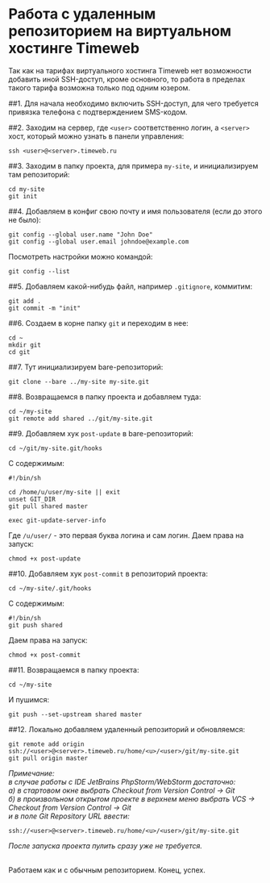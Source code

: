 # Работа с удаленным репозиторием на виртуальном хостинге Timeweb

Так как на тарифах виртуального хостинга Timeweb нет возможности добавить иной SSH-доступ, кроме основного, то работа в пределах такого тарифа возможна только под одним юзером.

##1. Для начала необходимо включить SSH-доступ, для чего требуется привязка телефона с подтверждением SMS-кодом.

##2. Заходим на сервер, где `<user>` соответственно логин, а `<server>` хост, который можно узнать в панели управления:
```
ssh <user>@<server>.timeweb.ru
```

##3. Заходим в папку проекта, для примера `my-site`, и инициализируем там репозиторий:
```
cd my-site
git init
```

##4. Добавляем в конфиг свою почту и имя пользователя (если до этого не было):
```
git config --global user.name "John Doe"
git config --global user.email johndoe@example.com
```
Посмотреть настройки можно командой:
```
git config --list
```

##5. Добавляем какой-нибудь файл, например `.gitignore`, коммитим:
```
git add .
git commit -m "init"
```

##6. Создаем в корне папку `git` и переходим в нее:
```
cd ~
mkdir git
cd git
```

##7. Тут инициализируем bare-репозиторий:
```
git clone --bare ../my-site my-site.git
```

##8. Возвращаемся в папку проекта и добавляем туда:
```
cd ~/my-site
git remote add shared ../git/my-site.git

```

##9. Добавляем хук `post-update` в bare-репозиторий:
```
cd ~/git/my-site.git/hooks
```
С содержимым:
```
#!/bin/sh

cd /home/u/user/my-site || exit
unset GIT_DIR
git pull shared master

exec git-update-server-info
```
Где `/u/user/` - это первая буква логина и сам логин. Даем права на запуск:
```
chmod +x post-update
```

##10. Добавляем хук `post-commit` в репозиторий проекта:
```
cd ~/my-site/.git/hooks
```
С содержимым:
```
#!/bin/sh
git push shared
```
Даем права на запуск:
```
chmod +x post-commit
```

##11. Возвращаемся в папку проекта:
```
cd ~/my-site
```
И пушимся:
```
git push --set-upstream shared master
```

##12. Локально добавляем удаленный репозиторий и обновляемся:
```
git remote add origin ssh://<user>@<server>.timeweb.ru/home/<u>/<user>/git/my-site.git
git pull origin master
```

<i>Примечание:<br>
в случае работы с IDE JetBrains PhpStorm/WebStorm достаточно:<br>
а) в стартовом окне выбрать Checkout from Version Control -> Git
<br>
б) в произвольном открытом проекте в верхнем меню выбрать VCS -> Checkout from Version Control -> Git
<br>
и в поле Git Repository URL ввести:<br></i>
```
ssh://<user>@<server>.timeweb.ru/home/<u>/<user>/git/my-site.git
```
<i>После запуска проекта пулить сразу уже не требуется.</i><br><br>

Работаем как и с обычным репозиторием. Конец, успех.

